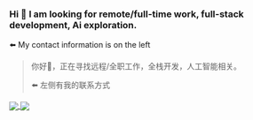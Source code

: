 ### Hi 👋 I am looking for remote/full-time work, full-stack development, Ai exploration. 

⬅️ My contact information is on the left

> 你好👋，正在寻找远程/全职工作，全栈开发，人工智能相关。
>
> ⬅️ 左侧有我的联系方式

<a href="https://github.com/xxnuo">
  <img align="center" src="https://github-readme-stats.vercel.app/api?username=xxnuo&theme=swift&show_icons=true" />
</a>

<a href="https://github.com/xxnuo">
  <img align="center" src="https://github-readme-stats.vercel.app/api/top-langs/?username=xxnuo&theme=swift&layout=compact" />
</a>
